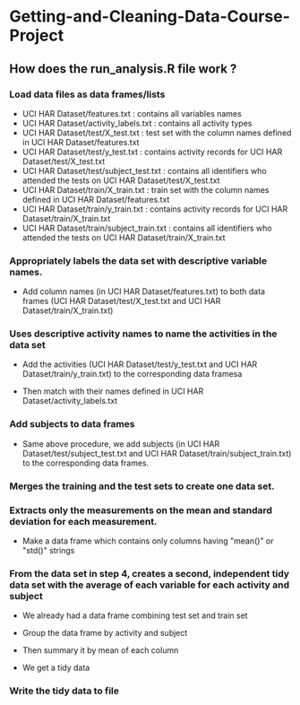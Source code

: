 # Getting-and-Cleaning-Data-Course-Project

## How does the run_analysis.R file work ?

### Load data files as data frames/lists

- UCI HAR Dataset/features.txt : contains all variables names
- UCI HAR Dataset/activity_labels.txt : contains all activity types
- UCI HAR Dataset/test/X_test.txt : test set with the column names defined in UCI HAR Dataset/features.txt
- UCI HAR Dataset/test/y_test.txt : contains activity records for UCI HAR Dataset/test/X_test.txt
- UCI HAR Dataset/test/subject_test.txt : contains all identifiers who attended the tests on UCI HAR Dataset/test/X_test.txt
- UCI HAR Dataset/train/X_train.txt : train set with the column names defined in UCI HAR Dataset/features.txt
- UCI HAR Dataset/train/y_train.txt : contains activity records for UCI HAR Dataset/train/X_train.txt
- UCI HAR Dataset/train/subject_train.txt : contains all identifiers who attended the tests on UCI HAR Dataset/train/X_train.txt

### Appropriately labels the data set with descriptive variable names.

- Add column names (in UCI HAR Dataset/features.txt) to both data frames (UCI HAR Dataset/test/X_test.txt and UCI HAR Dataset/train/X_train.txt)

### Uses descriptive activity names to name the activities in the data set

- Add the activities (UCI HAR Dataset/test/y_test.txt and UCI HAR Dataset/train/y_train.txt) to the corresponding data framesa

- Then match with their names defined in UCI HAR Dataset/activity_labels.txt

### Add subjects to data frames

- Same above procedure, we add subjects (in UCI HAR Dataset/test/subject_test.txt and UCI HAR Dataset/train/subject_train.txt) to the corresponding data frames.

### Merges the training and the test sets to create one data set.

### Extracts only the measurements on the mean and standard deviation for each measurement.

- Make a data frame which contains only columns having "mean()" or "std()" strings

### From the data set in step 4, creates a second, independent tidy data set with the average of each variable for each activity and subject

- We already had a data frame combining test set and train set

- Group the data frame by activity and subject

- Then summary it by mean of each column

- We get a tidy data

### Write the tidy data to file
